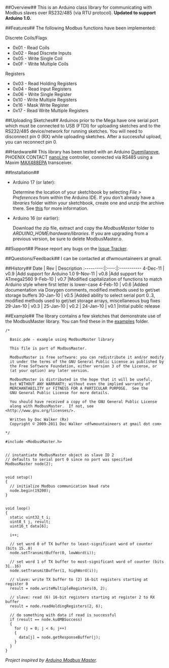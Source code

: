 ##Overview##
This is an Arduino class library for communicating with Modbus slaves over RS232/485 (via RTU protocol). **Updated to support Arduino 1.0.**

##Features##
The following Modbus functions have been implemented:

Discrete Coils/Flags

  * 0x01 - Read Coils
  * 0x02 - Read Discrete Inputs
  * 0x05 - Write Single Coil
  * 0x0F - Write Multiple Coils

Registers

  * 0x03 - Read Holding Registers
  * 0x04 - Read Input Registers
  * 0x06 - Write Single Register
  * 0x10 - Write Multiple Registers
  * 0x16 - Mask Write Register
  * 0x17 - Read Write Multiple Registers

##Uploading Sketches##
Arduinos prior to the Mega have one serial port which must be connected to USB (FTDI) for uploading sketches and to the RS232/485 device/network for running sketches. You will need to disconnect pin 0 (RX) while uploading sketches. After a successful upload, you can reconnect pin 0.

##Hardware##
This library has been tested with an Arduino [Duemilanove](http://www.arduino.cc/en/Main/ArduinoBoardDuemilanove), PHOENIX CONTACT [nanoLine](http://www.phoenixcontact.com/automation/34197.htm) controller, connected via RS485 using a Maxim [MAX488EPA](http://www.maxim-ic.com/quick_view2.cfm/qv_pk/1111) transceiver.

##Installation##
* Arduino 17 (or later):

  Determine the location of your sketchbook by selecting _File > Preferences_ from within the Arduino IDE. If you don't already have a _libraries_ folder within your sketchbook, create one and unzip the archive there. See [this](http://arduino.cc/blog/?p=313) for more information.

* Arduino 16 (or earlier):

  Download the zip file, extract and copy the _ModbusMaster_ folder to _ARDUINO\_HOME/hardware/libraries_. If you are upgrading from a previous version, be sure to delete ModbusMaster.o.

##Support##
Please report any bugs on the [Issue Tracker](/2-718/ModbusMaster/issues).

##Questions/Feedback##
I can be contacted at dfwmountaineers at gmail.

##History##
Date       | Rev  | Description
:---------:|:----:|:-----------
4-Dec-11   | v0.9 |Add support for Arduino 1.0
9-Nov-11   | v0.8 |Add support for ATmega2560
9-Feb-10   | v0.7 |Modified capitalization of functions to match Arduino style where first letter is lower-case
4-Feb-10   | v0.6 |Added documentation via Doxygen comments, modified methods used to get/set storage buffers
30-Jan-10  | v0.5 |Added ability to select serial port 0..3, modified methods used to get/set storage arrays, miscellaneous bug fixes
29-Jan-10  | v0.3 |
25-Jan-10  | v0.2 |
24-Jan-10  | v0.1 |Initial public release

##Example##
The library contains a few sketches that demonstrate use of the ModbusMaster library. You can find these in the [examples](/2-718/ModbusMaster/tree/master/examples/) folder.

    /*

      Basic.pde - example using ModbusMaster library
      
      This file is part of ModbusMaster.
      
      ModbusMaster is free software: you can redistribute it and/or modify
      it under the terms of the GNU General Public License as published by
      the Free Software Foundation, either version 3 of the License, or
      (at your option) any later version.
      
      ModbusMaster is distributed in the hope that it will be useful,
      but WITHOUT ANY WARRANTY; without even the implied warranty of
      MERCHANTABILITY or FITNESS FOR A PARTICULAR PURPOSE.  See the
      GNU General Public License for more details.
      
      You should have received a copy of the GNU General Public License
      along with ModbusMaster.  If not, see <http://www.gnu.org/licenses/>.
      
      Written by Doc Walker (Rx)
      Copyright © 2009-2011 Doc Walker <dfwmountaineers at gmail dot com>
      
    */

    #include <ModbusMaster.h>


    // instantiate ModbusMaster object as slave ID 2
    // defaults to serial port 0 since no port was specified
    ModbusMaster node(2);


    void setup()
    {
      // initialize Modbus communication baud rate
      node.begin(19200);
    }


    void loop()
    {
      static uint32_t i;
      uint8_t j, result;
      uint16_t data[6];
      
      i++;
      
      // set word 0 of TX buffer to least-significant word of counter (bits 15..0)
      node.setTransmitBuffer(0, lowWord(i));
      
      // set word 1 of TX buffer to most-significant word of counter (bits 31..16)
      node.setTransmitBuffer(1, highWord(i));
      
      // slave: write TX buffer to (2) 16-bit registers starting at register 0
      result = node.writeMultipleRegisters(0, 2);
      
      // slave: read (6) 16-bit registers starting at register 2 to RX buffer
      result = node.readHoldingRegisters(2, 6);
      
      // do something with data if read is successful
      if (result == node.ku8MBSuccess)
      {
        for (j = 0; j < 6; j++)
        {
          data[j] = node.getResponseBuffer(j);
        }
      }
    }

_Project inspired by [Arduino Modbus Master](http://sites.google.com/site/jpmzometa/arduino-mbrt/arduino-modbus-master)._
